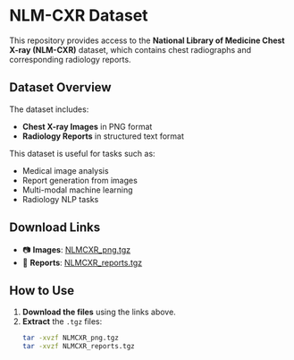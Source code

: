 # NLM-CXR Dataset

This repository provides access to the **National Library of Medicine Chest X-ray (NLM-CXR)** dataset, which contains chest radiographs and corresponding radiology reports.

## Dataset Overview

The dataset includes:
- **Chest X-ray Images** in PNG format
- **Radiology Reports** in structured text format

This dataset is useful for tasks such as:
- Medical image analysis
- Report generation from images
- Multi-modal machine learning
- Radiology NLP tasks

## Download Links

- 📷 **Images**: [NLMCXR_png.tgz](https://openi.nlm.nih.gov/imgs/collections/NLMCXR_png.tgz)  
- 📄 **Reports**: [NLMCXR_reports.tgz](https://openi.nlm.nih.gov/imgs/collections/NLMCXR_reports.tgz)

## How to Use

1. **Download the files** using the links above.
2. **Extract** the `.tgz` files:
   ```bash
   tar -xvzf NLMCXR_png.tgz
   tar -xvzf NLMCXR_reports.tgz
